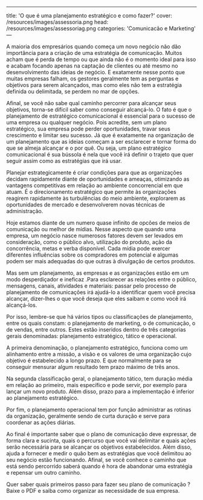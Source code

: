 ---
title: 'O que é uma planejamento estratégico e como fazer?'
cover: /resources/images/assessoria.png
head: /resources/images/assessoriag.png
categories: 'Comunicacão e Marketing'
—

A maioria dos empresários quando começa um novo negócio não dão importância para a criação de uma estratégia de comunicação. Muitos acham que é perda de tempo ou que ainda não é o momento ideal para isso e acabam focando apenas na captação de clientes ou até mesmo no desenvolvimento das ideias de negócio. E exatamente nesse ponto que muitas empresas falham, os gestores geralmente  tem as perguntas e objetivos para serem alcançados, mas como eles não tem a estratégia definida ou delimitada, se perdem no mar de opções. 

Afinal, se você não sabe qual caminho percorrer para alcançar seus objetivos, torna-se difícil saber como conseguir alcançá-lo. O fato é que o planejamento de estratégico comunicacional é essencial para o sucesso de uma empresa ou qualquer negócio. Pois acredite, sem um plano estratégico, sua empresa pode perder oportunidades, travar seus crescimento e limitar seu sucesso. Já que é exatamente na organização de um planejamento que as ideias começam a ser  esclarecer e tornar forma do que se almeja alcançar e o por quê. Ou seja, um plano estratégico comunicacional é sua bússola é nela que você irá definir o trajeto que quer seguir assim como as estratégias que irá usar.

Planejar estrategicamente é criar condições para que as organizações decidam rapidamente diante de oportunidades e ameaças, otimizando as vantagens competitivas em relação ao ambiente concorrencial em que atuam. É o direcionamento estratégico que permite às organizações reagirem rapidamente às turbulências do meio ambiente, explorarem as oportunidades de mercado e desenvolverem novas técnicas de administração. 

Hoje estamos diante de um numero quase infinito de opcões de  meios de comunicação ou melhor de mídias. Nesse aspecto que quando uma empresa, um negócio nasce numerosos fatores devem ser levados em consideração, como o público alvo, utilização do produto, ação da concorrência, metas e verba disponível. Cada mídia pode exercer diferentes influências sobre os compradores em potencial e algumas podem ser mais adequadas do que outras à divulgação de certos produtos. 

Mas sem um planejamento, as empresas e as organizações estão em um modo desperdiçador e ineficaz .Para esclarecer as relações entre o público, mensagens, canais, atividades e materiais: passar pelo processo de planejamento de comunicações irá ajudá-lo a identificar quem você precisa alcançar, dizer-lhes o que você deseja que eles saibam e como você irá alcançá-los. 

Por isso, lembre-se que há vários tipos ou classificações de planejamento, entre os quais constam: o planejamento de marketing, o de comunicação, o de vendas, entre outros. Estes estão inseridos dentro de três categorias gerais denominadas: planejamento estratégico, tático e operacional.

A primeira denominação, o planejamento estratégico, funciona como um alinhamento entre a missão, a visão e os valores de uma organização cujo objetivo é estabelecido a longo prazo. E que normalmente para se conseguir mensurar algum resultado tem prazo máximo de três anos. 

Na segunda classificação geral, o planejamento tático, tem duração média em relação ao primeiro, mais específico e pode servir, por exemplo para lançar um novo produto. Além disso, prazo para a implementação é inferior ao planejamento estratégico. 

Por fim, o planejamento operacional tem por função administrar as rotinas da organização, geralmente sendo de curta duração e serve para coordenar as ações diárias. 


Ao final é importante saber que o plano de comunicação deve expressar, de forma clara e sucinta, quais o percurso que você vai delimitar e quais ações serão necessária para se alcançar os objetivos estabelecidos. Além disso, ajuda a fornecer e medir o quão bem as estratégias que você delimitou ao seu negócio estão funcionando. Afinal, se você conhece o caminho que está sendo percorrido saberá quando é hora de abandonar  uma estratégia e repensar um outro caminho. 

Quer saber quais primeiros passo para fazer seu plano de comunicação ? Baixe o PDF  e saiba como organizar as necessidade de sua empresa. 
